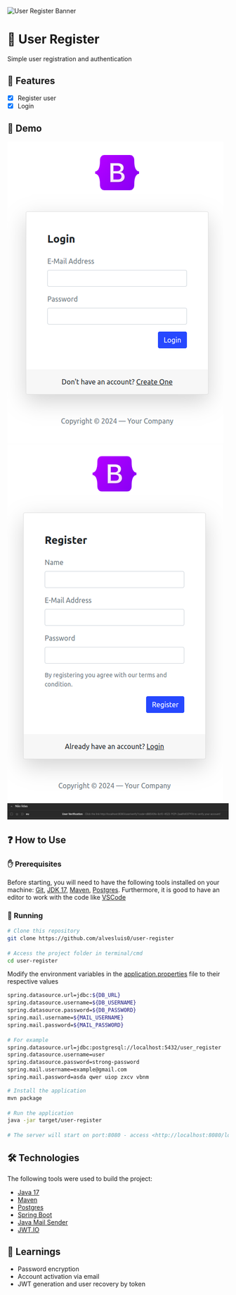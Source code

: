 ![User Register Banner](.github/banner.png)

# 👤 User Register

Simple user registration and authentication

## 📝 Features

- [x] Register user
- [x] Login

## 👾 Demo

![Login](.github/login.png)
![Register](.github/register.png)
![E-mail](.github/email.png)

## ❓ How to Use

### ✋ Prerequisites

Before starting, you will need to have the following tools installed on your machine:
[Git](https://git-scm.com), [JDK 17](https://openjdk.org/projects/jdk/17/), [Maven](https://maven.apache.org/), [Postgres](https://www.postgresql.org/). 
Furthermore, it is good to have an editor to work with the code like [VSCode](https://code.visualstudio.com/)

### 🚀 Running

```bash
# Clone this repository
git clone https://github.com/alvesluis0/user-register

# Access the project folder in terminal/cmd
cd user-register
```

Modify the environment variables in the
[application.properties](/src/main/resources/application.properties) file to their respective values

```bash
spring.datasource.url=jdbc:${DB_URL}
spring.datasource.username=${DB_USERNAME}
spring.datasource.password=${DB_PASSWORD}
spring.mail.username=${MAIL_USERNAME}
spring.mail.password=${MAIL_PASSWORD}

# For example
spring.datasource.url=jdbc:postgresql://localhost:5432/user_register
spring.datasource.username=user
spring.datasource.password=strong-password
spring.mail.username=example@gmail.com
spring.mail.password=asda qwer uiop zxcv vbnm
```

```bash
# Install the application
mvn package

# Run the application
java -jar target/user-register

# The server will start on port:8080 - access <http://localhost:8080/login> to test
```

## 🛠 Technologies

The following tools were used to build the project:

- [Java 17](https://openjdk.org/projects/jdk/17/)
- [Maven](https://maven.apache.org/)
- [Postgres](https://www.postgresql.org/)
- [Spring Boot](https://spring.io/)
- [Java Mail Sender](https://www.baeldung.com/spring-email)
- [JWT.IO](https://jwt.io/)

## 🔖 Learnings

- Password encryption
- Account activation via email
- JWT generation and user recovery by token